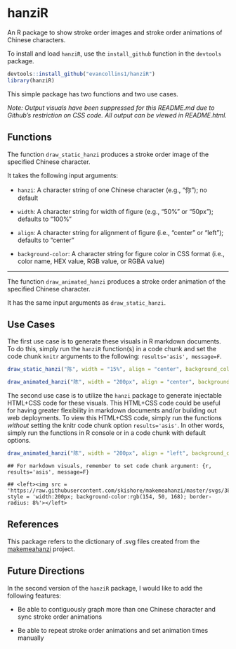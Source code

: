 # hanziR

An R package to show stroke order images and stroke order animations of
Chinese characters.

To install and load `hanziR`, use the `install_github` function in the
`devtools` package.

``` r
devtools::install_github("evancollins1/hanziR")
library(hanziR)
```

This simple package has two functions and two use cases.

*Note: Output visuals have been suppressed for this README.md due to
Github’s restriction on CSS code. All output can be viewed in
README.html.*

## Functions

The function `draw_static_hanzi` produces a stroke order image of the
specified Chinese character.

It takes the following input arguments:

-   `hanzi`: A character string of one Chinese character (e.g., “你”);
    no default

-   `width`: A character string for width of figure (e.g., “50%” or
    “50px”); defaults to “100%”

-   `align`: A character string for alignment of figure (i.e., “center”
    or “left”); defaults to “center”

-   `background-color`: A character string for figure color in CSS
    format (i.e., color name, HEX value, RGB value, or RGBA value)

------------------------------------------------------------------------

The function `draw_animated_hanzi` produces a stroke order animation of
the specified Chinese character.

It has the same input arguments as `draw_static_hanzi`.

## Use Cases

The first use case is to generate these visuals in R markdown documents.
To do this, simply run the `hanziR` function(s) in a code chunk and set
the code chunk `knitr` arguments to the following:
`results='asis', message=F`.

``` r
draw_static_hanzi("陈", width = "15%", align = "center", background_color = "#a86f32")
```

``` r
draw_animated_hanzi("陈", width = "200px", align = "center", background_color = "red")
```

The second use case is to utilize the `hanzi` package to generate
injectable HTML+CSS code for these visuals. This HTML+CSS code could be
useful for having greater flexibility in markdown documents and/or
building out web deployments. To view this HTML+CSS code, simply run the
functions *without* setting the knitr code chunk option
`results='asis'`. In other words, simply run the functions in R console
or in a code chunk with default options.

``` r
draw_animated_hanzi("陈", width = "200px", align = "left", background_color = "rgb(154, 50, 168)")
```

    ## For markdown visuals, remember to set code chunk argument: {r, results='asis', message=F}

    ## <left><img src = 'https://raw.githubusercontent.com/skishore/makemeahanzi/master/svgs/38472.svg' style = 'width:200px; background-color:rgb(154, 50, 168); border-radius: 8%'></left>

## References

This package refers to the dictionary of .svg files created from the
[makemeahanzi](https://github.com/skishore/makemeahanzi) project.

## Future Directions

In the second version of the `hanziR` package, I would like to add the
following features:

-   Be able to contiguously graph more than one Chinese character and
    sync stroke order animations

-   Be able to repeat stroke order animations and set animation times
    manually
